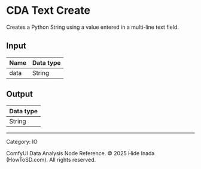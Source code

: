 # CDA Text Create
Creates a Python String using a value entered in a multi-line text field.

## Input
| Name | Data type |
|---|---|
| data | String |

## Output
| Data type |
|---|
| String |

<HR>
Category: IO

ComfyUI Data Analysis Node Reference. © 2025 Hide Inada (HowToSD.com). All rights reserved.

